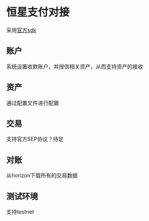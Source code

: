 # 恒星支付对接

采用[官方sdk](https://github.com/stellar/go)

## 账户

系统设置收款账户，并授信相关资产，从而支持资产的接收

## 资产

通过配置文件进行配置

## 交易

支持官方SEP协议？待定

## 对账

从horizon下载所有的交易数据

## 测试环境

支持testnet